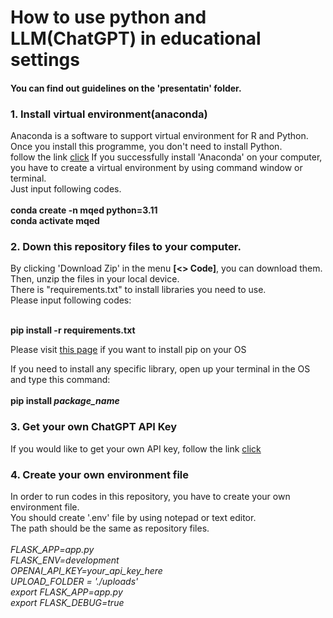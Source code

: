 # How to use python and LLM(ChatGPT) in educational settings

<h4>You can find out guidelines on the 'presentatin' folder.</h4>

<h3>1. Install virtual environment(anaconda)</h3>
Anaconda is a software to support virtual environment for R and Python. Once you install this programme, you don't need to install Python.<br>
follow the link <a href="https://www.anaconda.com/download/">click</a>
If you successfully install 'Anaconda' on your computer, you have to create a virtual environment by using command window or terminal.<br>
Just input following codes.<br><br>
<b>conda create -n mqed python=3.11</b><br>
<b>conda activate mqed</b>

<h3>2. Down this repository files to your computer.</h3>
By clicking 'Download Zip' in the menu <b>[<> Code]</b>, you can download them.<br>
Then, unzip the files in your local device.<br>
There is "requirements.txt" to install libraries you need to use.<br>
Please input following codes:<br><br>
  
<b>pip install -r requirements.txt</b><br>

<p>Please visit <a href='https://pip.pypa.io/en/stable/installation/'>this page</a> if you want to install pip on your OS</p>

If you need to install any specific library, open up your terminal in the OS and type this command:<br><br>
<b>pip install <i>package_name</i></b>

<h3>3. Get your own ChatGPT API Key</h3>
If you would like to get your own API key, follow the link <a href="https://www.howtogeek.com/885918/how-to-get-an-openai-api-key/">click</a>

<h3>4. Create your own environment file</h3>
In order to run codes in this repository, you have to create your own environment file.<br>
You should create '.env' file by using notepad or text editor.<br>
The path should be the same as repository files.<br><br>

<i>
FLASK_APP=app.py<br>
FLASK_ENV=development<br>
OPENAI_API_KEY=your_api_key_here<br>
UPLOAD_FOLDER = './uploads'<br>
export FLASK_APP=app.py<br>
export FLASK_DEBUG=true<br><br>
</i>

